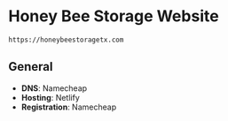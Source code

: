# Honey Bee Storage Website
`https://honeybeestoragetx.com`

## General

* **DNS**: Namecheap
* **Hosting**: Netlify
* **Registration**: Namecheap

